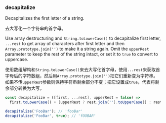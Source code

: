 ### decapitalize

Decapitalizes the first letter of a string.

去大写化一个字符串的首字母。

Use array destructuring and `String.toLowerCase()` to decapitalize first letter, `...rest` to get array of characters after first letter and then `Array.prototype.join('')` to make it a string again.
Omit the `upperRest` parameter to keep the rest of the string intact, or set it to `true` to convert to uppercase.

使用数组解构和`String.toLowerCase()`来去大写化首字母，使用`...rest`来获取首字母后的字符数组，然后用`Array.prototype.join('')`把它们重新变为字符串。如果不传`upperRest`参数则保持字符串剩余部分不变；把它设置成`true`，代表将剩余部分转换为大写。

```js
const decapitalize = ([first, ...rest], upperRest = false) =>
  first.toLowerCase() + (upperRest ? rest.join('').toUpperCase() : rest.join(''));
```

```js
decapitalize('FooBar'); // 'fooBar'
decapitalize('FooBar', true); // 'fOOBAR'
```
